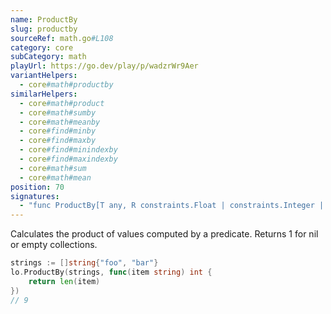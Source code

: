 ```yaml
---
name: ProductBy
slug: productby
sourceRef: math.go#L108
category: core
subCategory: math
playUrl: https://go.dev/play/p/wadzrWr9Aer
variantHelpers:
  - core#math#productby
similarHelpers:
  - core#math#product
  - core#math#sumby
  - core#math#meanby
  - core#find#minby
  - core#find#maxby
  - core#find#minindexby
  - core#find#maxindexby
  - core#math#sum
  - core#math#mean
position: 70
signatures:
  - "func ProductBy[T any, R constraints.Float | constraints.Integer | constraints.Complex](collection []T, iteratee func(item T) R) R"
---
```


Calculates the product of values computed by a predicate. Returns 1 for nil or empty collections.

```go
strings := []string{"foo", "bar"}
lo.ProductBy(strings, func(item string) int {
    return len(item)
})
// 9
```



